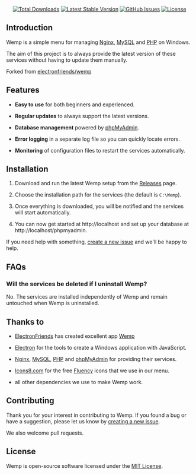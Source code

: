 <p align="center">
<a href="https://github.com/flyinghail/wemp/releases"><img src="https://img.shields.io/github/downloads/flyinghail/wemp/total.svg?style=flat-square" alt="Total Downloads"></a>
<a href="https://github.com/flyinghail/wemp/releases/latest"><img src="https://img.shields.io/github/v/release/flyinghail/wemp.svg?style=flat-square" alt="Latest Stable Version"></a>
<a href="https://github.com/flyinghail/wemp/issues"><img src="https://img.shields.io/github/issues/flyinghail/wemp.svg?style=flat-square" alt="GitHub Issues"></a>
<a href="LICENSE"><img src="https://img.shields.io/github/license/flyinghail/wemp.svg?style=flat-square" alt="License"></a>
</p>

## Introduction

Wemp is a simple menu for managing [Nginx](https://nginx.org), [MySQL](https://mysql.com) and [PHP](https://php.net) on Windows.

The aim of this project is to always provide the latest version of these services without having to update them manually.

Forked from [electronfriends/wemp](https://github.com/electronfriends/wemp)

## Features

- **Easy to use** for both beginners and experienced.

- **Regular updates** to always support the latest versions.

- **Database management** powered by [phpMyAdmin](https://www.phpmyadmin.net).

- **Error logging** in a separate log file so you can quickly locate errors.

- **Monitoring** of configuration files to restart the services automatically.

## Installation

1. Download and run the latest Wemp setup from the [Releases](https://github.com/flyinghail/wemp/releases/latest) page.

2. Choose the installation path for the services (the default is `C:\Wemp`).

3. Once everything is downloaded, you will be notified and the services will start automatically.

4. You can now get started at http://localhost and set up your database at http://localhost/phpmyadmin.

If you need help with something, [create a new issue](https://github.com/flyinghail/wemp/issues/new) and we'll be happy to help.

## FAQs

### Will the services be deleted if I uninstall Wemp?

No. The services are installed independently of Wemp and remain untouched when Wemp is uninstalled.

## Thanks to

- [ElectronFriends](https://github.com/electronfriends) has created excellent app [Wemp](https://github.com/electronfriends/wemp)
 
- [Electron](https://www.electronjs.org) for the tools to create a Windows application with JavaScript.

- [Nginx](https://nginx.org), [MySQL](https://mysql.com), [PHP](https://php.net) and [phpMyAdmin](https://www.phpmyadmin.net) for providing their services.

- [Icons8.com](https://icons8.com) for the free [Fluency](https://icons8.com/icon/set/logs/fluency) icons that we use in our menu.

- all other dependencies we use to make Wemp work.

## Contributing

Thank you for your interest in contributing to Wemp. If you found a bug or have a suggestion, please let us know by [creating a new issue](https://github.com/flyinghail/wemp/issues/new).

We also welcome pull requests.

## License

Wemp is open-source software licensed under the [MIT License](LICENSE).

